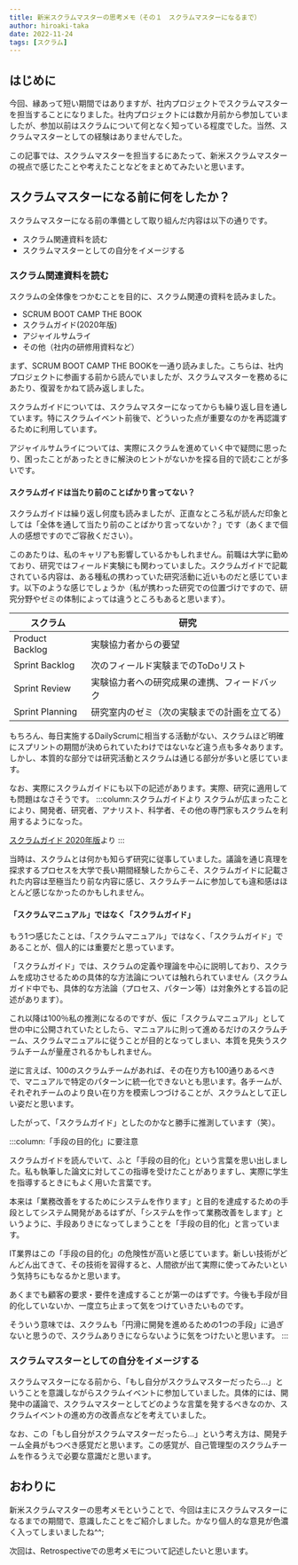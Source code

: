 ```yaml
---
title: 新米スクラムマスターの思考メモ（その１　スクラムマスターになるまで）
author: hiroaki-taka
date: 2022-11-24
tags: [スクラム]
---
```


## はじめに
今回、縁あって短い期間ではありますが、社内プロジェクトでスクラムマスターを担当することになりました。社内プロジェクトには数か月前から参加していましたが、参加以前はスクラムについて何となく知っている程度でした。当然、スクラムマスターとしての経験はありませんでした。

この記事では、スクラムマスターを担当するにあたって、新米スクラムマスターの視点で感じたことや考えたことなどをまとめてみたいと思います。

## スクラムマスターになる前に何をしたか？
スクラムマスターになる前の準備として取り組んだ内容は以下の通りです。
- スクラム関連資料を読む
- スクラムマスターとしての自分をイメージする

### スクラム関連資料を読む
スクラムの全体像をつかむことを目的に、スクラム関連の資料を読みました。
- SCRUM BOOT CAMP THE BOOK
- スクラムガイド(2020年版)
- アジャイルサムライ
- その他（社内の研修用資料など）

まず、SCRUM BOOT CAMP THE BOOKを一通り読みました。こちらは、社内プロジェクトに参画する前から読んでいましたが、スクラムマスターを務めるにあたり、復習をかねて読み返しました。

スクラムガイドについては、スクラムマスターになってからも繰り返し目を通しています。特にスクラムイベント前後で、どういった点が重要なのかを再認識するために利用しています。

アジャイルサムライについては、実際にスクラムを進めていく中で疑問に思ったり、困ったことがあったときに解決のヒントがないかを探る目的で読むことが多いです。

#### スクラムガイドは当たり前のことばかり言ってない？
スクラムガイドは繰り返し何度も読みましたが、正直なところ私が読んだ印象としては「全体を通して当たり前のことばかり言ってないか？」です（あくまで個人の感想ですのでご容赦ください）。

このあたりは、私のキャリアも影響しているかもしれません。前職は大学に勤めており、研究ではフィールド実験にも関わっていました。スクラムガイドで記載されている内容は、ある種私の携わっていた研究活動に近いものだと感じています。以下のような感じでしょうか（私が携わった研究での位置づけですので、研究分野やゼミの体制によっては違うところもあると思います）。

| スクラム | 研究 |
|------|------|
| Product Backlog | 実験協力者からの要望 |
| Sprint Backlog | 次のフィールド実験までのToDoリスト |
| Sprint Review | 実験協力者への研究成果の連携、フィードバック | 
| Sprint Planning | 研究室内のゼミ（次の実験までの計画を立てる） |

もちろん、毎日実施するDailyScrumに相当する活動がない、スクラムほど明確にスプリントの期間が決められていたわけではないなど違う点も多々あります。しかし、本質的な部分では研究活動とスクラムは通じる部分が多いと感じています。

なお、実際にスクラムガイドにも以下の記述があります。実際、研究に適用しても問題はなさそうです。
:::column:スクラムガイドより
スクラムが広まったことにより、開発者、研究者、アナリスト、科学者、その他の専門家もスクラムを利用するようになった。

[スクラムガイド 2020年版](https://scrumguides.org/docs/scrumguide/v2020/2020-Scrum-Guide-Japanese.pdf)より
:::

当時は、スクラムとは何かも知らず研究に従事していました。議論を通じ真理を探求するプロセスを大学で長い期間経験したからこそ、スクラムガイドに記載された内容は至極当たり前な内容に感じ、スクラムチームに参加しても違和感はほとんど感じなかったのかもしれません。

#### 「スクラムマニュアル」ではなく「スクラムガイド」

もう1つ感じたことは、「スクラムマニュアル」ではなく、「スクラムガイド」であることが、個人的には重要だと思っています。

「スクラムガイド」では、スクラムの定義や理論を中心に説明しており、スクラムを成功させるための具体的な方法論については触れられていません（スクラムガイド中でも、具体的な方法論（プロセス、パターン等）は対象外とする旨の記述があります）。

これ以降は100％私の推測になるのですが、仮に「スクラムマニュアル」として世の中に公開されていたとしたら、マニュアルに則って進めるだけのスクラムチーム、スクラムマニュアルに従うことが目的となってしまい、本質を見失うスクラムチームが量産されるかもしれません。

逆に言えば、100のスクラムチームがあれば、その在り方も100通りあるべきで、マニュアルで特定のパターンに統一化できないとも思います。各チームが、それぞれチームのより良い在り方を模索しつづけることが、スクラムとして正しい姿だと思います。

したがって、「スクラムガイド」としたのかなと勝手に推測しています（笑）。

:::column:「手段の目的化」に要注意

スクラムガイドを読んでいて、ふと「手段の目的化」という言葉を思い出しました。私も執筆した論文に対してこの指導を受けたことがありますし、実際に学生を指導するときにもよく用いた言葉です。

本来は「業務改善をするためにシステムを作ります」と目的を達成するための手段としてシステム開発があるはずが、「システムを作って業務改善をします」というように、手段ありきになってしまうことを「手段の目的化」と言っています。

IT業界はこの「手段の目的化」の危険性が高いと感じています。新しい技術がどんどん出てきて、その技術を習得すると、人間欲が出て実際に使ってみたいという気持ちにもなるかと思います。

あくまでも顧客の要求・要件を達成することが第一のはずです。今後も手段が目的化していないか、一度立ち止まって気をつけていきたいものです。

そういう意味では、スクラムも「円滑に開発を進めるための1つの手段」に過ぎないと思うので、スクラムありきにならないように気をつけたいと思います。
:::

### スクラムマスターとしての自分をイメージする
スクラムマスターになる前から、「もし自分がスクラムマスターだったら…」ということを意識しながらスクラムイベントに参加していました。具体的には、開発中の議論で、スクラムマスターとしてどのような言葉を発するべきなのか、スクラムイベントの進め方の改善点などを考えていました。

なお、この「もし自分がスクラムマスターだったら…」という考え方は、開発チーム全員がもつべき感覚だと思います。この感覚が、自己管理型のスクラムチームを作るうえで必要な意識だと思います。

## おわりに

新米スクラムマスターの思考メモということで、今回は主にスクラムマスターになるまでの期間で、意識したことをご紹介しました。かなり個人的な意見が色濃く入ってしまいましたね^^;

次回は、Retrospectiveでの思考メモについて記述したいと思います。